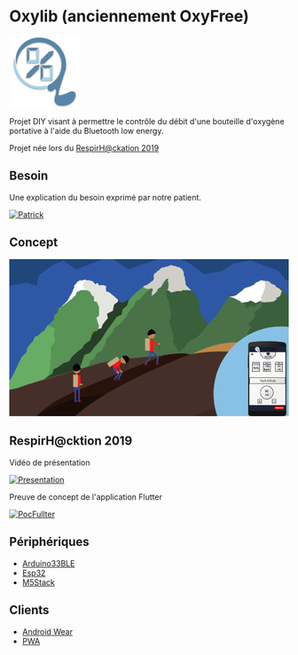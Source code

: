 # Oxylib (anciennement OxyFree)

![logo](docs/img/logo.png)

Projet DIY visant à permettre le contrôle du débit d'une bouteille d'oxygène portative à l'aide du Bluetooth low energy.

Projet née lors du [RespirH@ckation 2019](https://www.respirhacktion.com/)


## Besoin

Une explication du besoin exprimé par notre patient.

[![Patrick](https://encrypted-tbn3.gstatic.com/images?q=tbn:ANd9GcTpLiZisk-iAdL8hBRjwIo94B8Xfkrt6azIt80GNTnTOUCzHzxoPpDgLBTC5kM)](https://www.facebook.com/watch/?v=608014063284963)

## Concept

![hiking](docs/img/hiking.png)

## RespirH@cktion 2019

Vidéo de présentation

[![Presentation](https://i.ytimg.com/vi/URSxaKq4C-0/hqdefault.jpg?sqp=-oaymwEcCNACELwBSFXyq4qpAw4IARUAAIhCGAFwAcABBg==&rs=AOn4CLDD_n-RMgazQAgV8DXp1Luy6Et65Q)](https://youtu.be/URSxaKq4C-0)

Preuve de concept de l'application Flutter

[![PocFullter](https://i.ytimg.com/vi/xiqBmj2giFY/hqdefault.jpg?sqp=-oaymwEcCNACELwBSFXyq4qpAw4IARUAAIhCGAFwAcABBg==&rs=AOn4CLCJvpyR4Y6OM_d13URJjaFa42h2og)](https://youtu.be/xiqBmj2giFY)

## Périphériques

- [Arduino33BLE]()
- [Esp32]()
- [M5Stack]()

## Clients

- [Android Wear]()
- [PWA]()